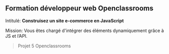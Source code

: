 ## Formation développeur web Openclassrooms

Intitulé: **Construisez un site e-commerce en JavaScript**

Mission: Vous êtes chargé d'intégrer des éléments dynamiquement grâce à JS et l’API.



> Projet 5 Openclassrooms
